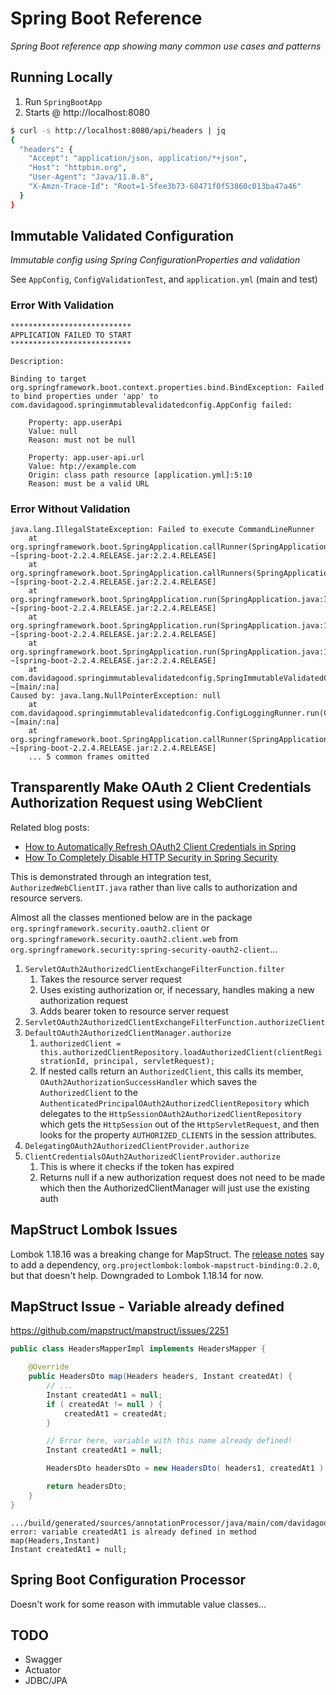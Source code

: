 # Spring Boot Reference

_Spring Boot reference app showing many common use cases and patterns_

## Running Locally

1. Run `SpringBootApp`
1. Starts @ http://localhost:8080

```bash
$ curl -s http://localhost:8080/api/headers | jq
{
  "headers": {
    "Accept": "application/json, application/*+json",
    "Host": "httpbin.org",
    "User-Agent": "Java/11.0.8",
    "X-Amzn-Trace-Id": "Root=1-5fee3b73-68471f0f53860c013ba47a46"
  }
}
```

## Immutable Validated Configuration

_Immutable config using Spring ConfigurationProperties and validation_

See `AppConfig`, `ConfigValidationTest`, and `application.yml` (main and test)

### Error With Validation

```text
***************************
APPLICATION FAILED TO START
***************************

Description:

Binding to target org.springframework.boot.context.properties.bind.BindException: Failed to bind properties under 'app' to com.davidagood.springimmutablevalidatedconfig.AppConfig failed:

    Property: app.userApi
    Value: null
    Reason: must not be null
```

```
    Property: app.user-api.url
    Value: htp://example.com
    Origin: class path resource [application.yml]:5:10
    Reason: must be a valid URL
```


### Error Without Validation

```text
java.lang.IllegalStateException: Failed to execute CommandLineRunner
	at org.springframework.boot.SpringApplication.callRunner(SpringApplication.java:787) ~[spring-boot-2.2.4.RELEASE.jar:2.2.4.RELEASE]
	at org.springframework.boot.SpringApplication.callRunners(SpringApplication.java:768) ~[spring-boot-2.2.4.RELEASE.jar:2.2.4.RELEASE]
	at org.springframework.boot.SpringApplication.run(SpringApplication.java:322) ~[spring-boot-2.2.4.RELEASE.jar:2.2.4.RELEASE]
	at org.springframework.boot.SpringApplication.run(SpringApplication.java:1226) ~[spring-boot-2.2.4.RELEASE.jar:2.2.4.RELEASE]
	at org.springframework.boot.SpringApplication.run(SpringApplication.java:1215) ~[spring-boot-2.2.4.RELEASE.jar:2.2.4.RELEASE]
	at com.davidagood.springimmutablevalidatedconfig.SpringImmutableValidatedConfigApplication.main(SpringImmutableValidatedConfigApplication.java:12) ~[main/:na]
Caused by: java.lang.NullPointerException: null
	at com.davidagood.springimmutablevalidatedconfig.ConfigLoggingRunner.run(ConfigLoggingRunner.java:19) ~[main/:na]
	at org.springframework.boot.SpringApplication.callRunner(SpringApplication.java:784) ~[spring-boot-2.2.4.RELEASE.jar:2.2.4.RELEASE]
	... 5 common frames omitted
```

## Transparently Make OAuth 2 Client Credentials Authorization Request using WebClient

Related blog posts:
- [How to Automatically Refresh OAuth2 Client Credentials in Spring](https://davidagood.com/oauth-client-credentials-auto-refresh-spring/)
- [How To Completely Disable HTTP Security in Spring Security](https://davidagood.com/spring-security-disable-http-security/)

This is demonstrated through an integration test, `AuthorizedWebClientIT.java` rather than
live calls to authorization and resource servers.

Almost all the classes mentioned below are in the package `org.springframework.security.oauth2.client`
or `org.springframework.security.oauth2.client.web`
from `org.springframework.security:spring-security-oauth2-client`...

1. `ServletOAuth2AuthorizedClientExchangeFilterFunction.filter`
   1. Takes the resource server request
   1. Uses existing authorization or, if necessary, handles making a new authorization request
   1. Adds bearer token to resource server request
1. `ServletOAuth2AuthorizedClientExchangeFilterFunction.authorizeClient`
1. `DefaultOAuth2AuthorizedClientManager.authorize`
   1. `authorizedClient = this.authorizedClientRepository.loadAuthorizedClient(clientRegistrationId, principal,
      servletRequest);`
   1. If nested calls return an `AuthorizedClient`, this calls its member,
      `OAuth2AuthorizationSuccessHandler` which saves the `AuthorizedClient` to the
      `AuthenticatedPrincipalOAuth2AuthorizedClientRepository` which delegates to
      the `HttpSessionOAuth2AuthorizedClientRepository` which gets the `HttpSession`
      out of the `HttpServletRequest`, and then looks for the property `AUTHORIZED_CLIENTS`
      in the session attributes.
1. `DelegatingOAuth2AuthorizedClientProvider.authorize`
1. `ClientCredentialsOAuth2AuthorizedClientProvider.authorize`
   1. This is where it checks if the token has expired
   1. Returns null if a new authorization request does not need to be made
      which then the AuthorizedClientManager will just use the existing auth

## MapStruct Lombok Issues
Lombok 1.18.16 was a breaking change for MapStruct. 
The [release notes](https://github.com/rzwitserloot/lombok/releases/tag/v1.18.16) say 
to add a dependency, `org.projectlombok:lombok-mapstruct-binding:0.2.0`, but that 
doesn't help. Downgraded to Lombok 1.18.14 for now.

## MapStruct Issue - Variable already defined

https://github.com/mapstruct/mapstruct/issues/2251

```java
public class HeadersMapperImpl implements HeadersMapper {

    @Override
    public HeadersDto map(Headers headers, Instant createdAt) {
        // ...
        Instant createdAt1 = null;
        if ( createdAt != null ) {
            createdAt1 = createdAt;
        }

        // Error here, variable with this name already defined!
        Instant createdAt1 = null;

        HeadersDto headersDto = new HeadersDto( headers1, createdAt1 );

        return headersDto;
    }
}
```

```text
.../build/generated/sources/annotationProcessor/java/main/com/davidagood/springbootreference/HeadersMapperImpl.java:53: 
error: variable createdAt1 is already defined in method map(Headers,Instant)
Instant createdAt1 = null;
```

## Spring Boot Configuration Processor

Doesn't work for some reason with immutable value classes...

## TODO

- Swagger
- Actuator
- JDBC/JPA
